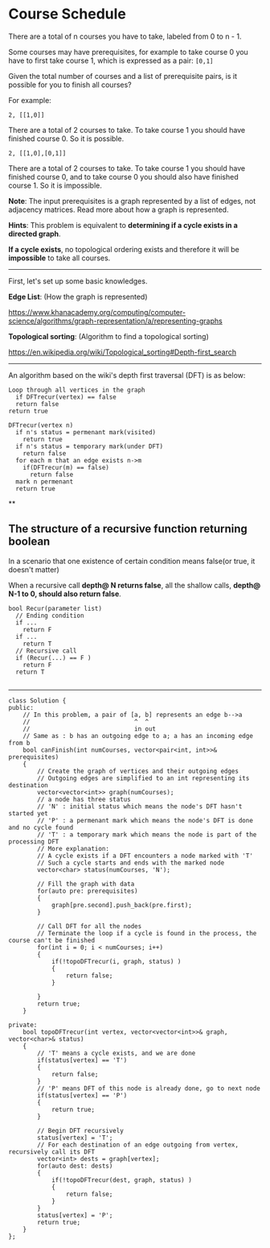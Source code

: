 # Course Schedule

There are a total of n courses you have to take, labeled from 0 to n - 1.

Some courses may have prerequisites, for example to take course 0 you have to first take course 1, which is expressed as a pair: ```[0,1]```

Given the total number of courses and a list of prerequisite pairs, is it possible for you to finish all courses?

For example:

```2, [[1,0]]```

There are a total of 2 courses to take. To take course 1 you should have finished course 0. So it is possible.

```2, [[1,0],[0,1]]```

There are a total of 2 courses to take. To take course 1 you should have finished course 0, and to take course 0 you should also have finished course 1. So it is impossible.

**Note**:
The input prerequisites is a graph represented by a list of edges, not adjacency matrices. Read more about how a graph is represented.



**Hints**:
This problem is equivalent to **determining if a cycle exists in a directed graph**. 

**If a cycle exists**, no topological ordering exists and therefore it will be **impossible** to take all courses.



---


First, let's set up some basic knowledges.

**Edge List**: (How the graph is represented)

https://www.khanacademy.org/computing/computer-science/algorithms/graph-representation/a/representing-graphs


**Topological sorting**: (Algorithm to find a topological sorting)

https://en.wikipedia.org/wiki/Topological_sorting#Depth-first_search



---


An algorithm based on the wiki's depth first traversal (DFT) is as below: 

```
Loop through all vertices in the graph
  if DFTrecur(vertex) == false
  return false
return true

DFTrecur(vertex n)
  if n's status = permenant mark(visited)
    return true
  if n's status = temporary mark(under DFT)
    return false
  for each m that an edge exists n->m
    if(DFTrecur(m) == false)
      return false
  mark n permenant
  return true
```

**
## The structure of a recursive function returning boolean


In a scenario that one existence of certain condition means false(or true, it doesn't matter)   

When a recursive call **depth@ N returns false**, all the shallow calls, **depth@ N-1 to 0, should also return false**. 
```
bool Recur(parameter list)
  // Ending condition
  if ...
    return F
  if ...
    return T
  // Recursive call
  if (Recur(...) == F ) 
    return F
  return T
  
```




---


```
class Solution {
public:
    // In this problem, a pair of [a, b] represents an edge b-->a
    //                             ^  ^
    //                             in out
    // Same as : b has an outgoing edge to a; a has an incoming edge from b
    bool canFinish(int numCourses, vector<pair<int, int>>& prerequisites) 
    {
        // Create the graph of vertices and their outgoing edges
        // Outgoing edges are simplified to an int representing its destination
        vector<vector<int>> graph(numCourses);
        // a node has three status
        // 'N' : initial status which means the node's DFT hasn't started yet
        // 'P' : a permenant mark which means the node's DFT is done and no cycle found
        // 'T' : a temporary mark which means the node is part of the processing DFT
        // More explanation: 
        // A cycle exists if a DFT encounters a node marked with 'T'
        // Such a cycle starts and ends with the marked node
        vector<char> status(numCourses, 'N');

        // Fill the graph with data
        for(auto pre: prerequisites)
        {
            graph[pre.second].push_back(pre.first);
        }
        
        // Call DFT for all the nodes 
        // Terminate the loop if a cycle is found in the process, the course can't be finished
        for(int i = 0; i < numCourses; i++)
        {
            if(!topoDFTrecur(i, graph, status) )
            {
                return false;
            }
            
        }
        return true;
    }
    
private:
    bool topoDFTrecur(int vertex, vector<vector<int>>& graph, vector<char>& status)
    {
        // 'T' means a cycle exists, and we are done
        if(status[vertex] == 'T')
        {
            return false;
        }
        // 'P' means DFT of this node is already done, go to next node
        if(status[vertex] == 'P')
        {
            return true;
        }
    
        // Begin DFT recursively
        status[vertex] = 'T';
        // For each destination of an edge outgoing from vertex, recursively call its DFT
        vector<int> dests = graph[vertex];
        for(auto dest: dests)
        {
            if(!topoDFTrecur(dest, graph, status) )
            {
                return false;
            }
        }
        status[vertex] = 'P';
        return true;
    }
};
```




